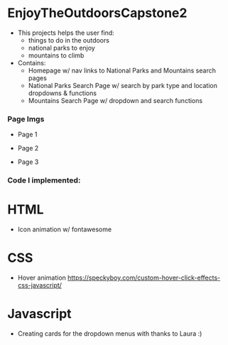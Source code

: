 # EnjoyTheOutdoorsCapstone2
- This projects helps the user find:
    - things to do in the outdoors
    - national parks to enjoy
    - mountains to climb
- Contains:
    - Homepage w/ nav links to National Parks and Mountains search pages
    - National Parks Search Page w/ search by park type and location dropdowns & functions
    - Mountains Search Page w/ dropdown and search functions

### Page Imgs
- Page 1

- Page 2

- Page 3


### Code I implemented:
# HTML
- Icon animation w/ fontawesome
# CSS
- Hover animation https://speckyboy.com/custom-hover-click-effects-css-javascript/
# Javascript
- Creating cards for the dropdown menus with thanks to Laura :)

